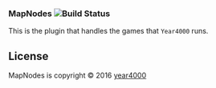 ### MapNodes ![Build Status](https://api.travis-ci.com/ewized/MapNodes.svg?token=zmUpkLZqvMbrRfbszTjK)
This is the plugin that handles the games that `Year4000` runs.

## License
MapNodes is copyright &copy; 2016 [year4000](https://www.year4000.net/)